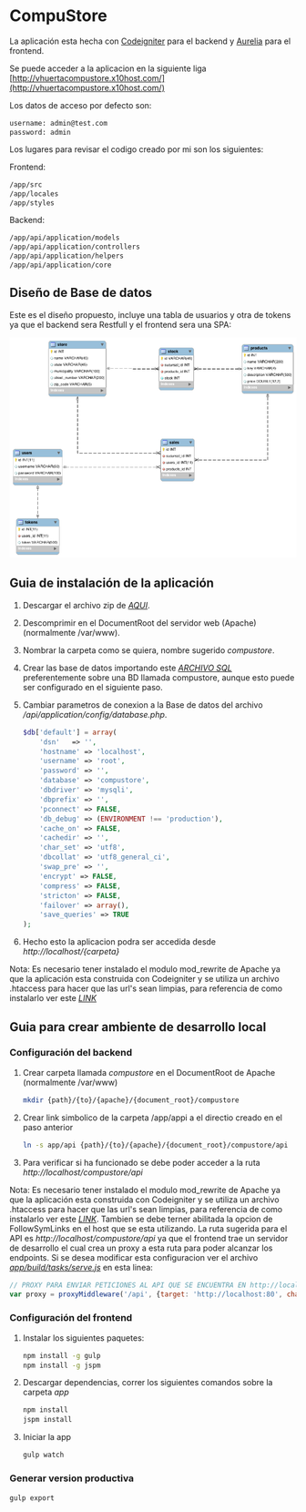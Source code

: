 # CompuStore

La aplicación esta hecha con [Codeigniter](https://www.codeigniter.com/) para el backend y [Aurelia](http://aurelia.io/) para el frontend.

Se puede acceder a la aplicacion en la siguiente liga [http://vhuertacompustore.x10host.com/](http://vhuertacompustore.x10host.com/)

Los datos de acceso por defecto son:

    username: admin@test.com
    password: admin

Los lugares para revisar el codigo creado por mi son los siguientes:

Frontend:

    /app/src
    /app/locales
    /app/styles

Backend:

    /app/api/application/models
    /app/api/application/controllers
    /app/api/application/helpers
    /app/api/application/core

## Diseño de Base de datos

Este es el diseño propuesto, incluye una tabla de usuarios y otra de tokens ya que el backend sera Restfull y el frontend sera una SPA:

![alt text](https://github.com/vhuerta/CompuStore/blob/master/diagram/model.png?raw=true "Modelo ER")

## Guia de instalación de la aplicación

1. Descargar el archivo zip de *[AQUI](https://github.com/vhuerta/CompuStore/releases/download/1.0.0/export.zip)*.
2. Descomprimir en el DocumentRoot del servidor web (Apache) (normalmente /var/www).
3. Nombrar la carpeta como se quiera, nombre sugerido *compustore*.
4. Crear las base de datos importando este *[ARCHIVO SQL](https://github.com/vhuerta/CompuStore/blob/master/sql/compustore.sql)* preferentemente sobre una BD llamada compustore, aunque esto puede ser configurado en el siguiente paso.
5. Cambiar parametros de conexion a la Base de datos del archivo */api/application/config/database.php*.

    ```php
    $db['default'] = array(
    	'dsn'	=> '',
    	'hostname' => 'localhost',
    	'username' => 'root',
    	'password' => '',
    	'database' => 'compustore',
    	'dbdriver' => 'mysqli',
    	'dbprefix' => '',
    	'pconnect' => FALSE,
    	'db_debug' => (ENVIRONMENT !== 'production'),
    	'cache_on' => FALSE,
    	'cachedir' => '',
    	'char_set' => 'utf8',
    	'dbcollat' => 'utf8_general_ci',
    	'swap_pre' => '',
    	'encrypt' => FALSE,
    	'compress' => FALSE,
    	'stricton' => FALSE,
    	'failover' => array(),
    	'save_queries' => TRUE
    );
    ```
    
6. Hecho esto la aplicacion podra ser accedida desde *http://localhost/{carpeta}*

Nota: Es necesario tener instalado el modulo mod_rewrite de Apache ya que la aplicación esta construida con Codeigniter y se utiliza un archivo .htaccess para hacer que las url's sean limpias, para referencia de como instalarlo ver este *[LINK](https://www.digitalocean.com/community/tutorials/how-to-set-up-mod_rewrite-for-apache-on-ubuntu-14-04)*

## Guia para crear ambiente de desarrollo local

### Configuración del backend

1. Crear carpeta llamada *compustore* en el DocumentRoot de Apache (normalmente /var/www)
    ```bash
    mkdir {path}/{to}/{apache}/{document_root}/compustore
    ```
2. Crear link simbolico de la carpeta /app/appi a el directio creado en el paso anterior
    ```bash
    ln -s app/api {path}/{to}/{apache}/{document_root}/compustore/api
    ```
3. Para verificar si ha funcionado se debe poder acceder a la ruta *http://localhost/compustore/api*

Nota: Es necesario tener instalado el modulo mod_rewrite de Apache ya que la aplicación esta construida con Codeigniter y se utiliza un archivo .htaccess para hacer que las url's sean limpias, para referencia de como instalarlo ver este *[LINK](https://www.digitalocean.com/community/tutorials/how-to-set-up-mod_rewrite-for-apache-on-ubuntu-14-04)*. Tambien se debe terner abilitada la opcion de FollowSymLinks en el host que se esta utilizando. La ruta sugerida para el API es *http://localhost/compustore/api* ya que el frontend trae un servidor de desarrollo el cual crea un proxy a esta ruta para poder alcanzar los endpoints. Si se desea modificar esta configuracion ver el archivo *[app/build/tasks/serve.js](https://github.com/vhuerta/CompuStore/blob/master/app/build/tasks/serve.js)* en esta linea:

```javascript
// PROXY PARA ENVIAR PETICIONES AL API QUE SE ENCUENTRA EN http://localhost:80/compustore/api
var proxy = proxyMiddleware('/api', {target: 'http://localhost:80', changeOrigin: true, pathRewrite: {'^/api': '/compustore/api'}});
```

### Configuración del frontend

1. Instalar los siguientes paquetes:
    ```bash
    npm install -g gulp
    npm install -g jspm
    ```
2. Descargar dependencias, correr los siguientes comandos sobre la carpeta *app*
    ```bash
    npm install
    jspm install
    ```
3. Iniciar la app
    ```bash
    gulp watch
    ```


### Generar version productiva
```bash
gulp export
```
